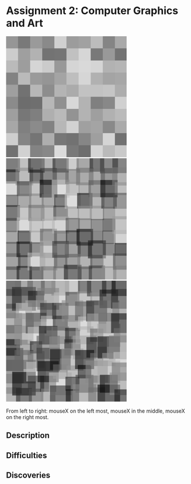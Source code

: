 # Assignment 2: Computer Graphics and Art

<p float="left">
  <img src="Images/mouseLeft.png" width="330">
  <img src="Images/mouseMid.png" width="330">
  <img src="Images/mouseRight.png" width="330">
</p>
From left to right: mouseX on the left most, mouseX in the middle, mouseX on the right most.

## Description


## Difficulties

## Discoveries
